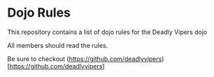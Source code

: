 Dojo Rules
==========

This repository contains a list of dojo rules for the Deadly Vipers dojo

All members should read the rules.

Be sure to checkout (https://github.com/deadlyvipers)[https://github.com/deadlyvipers]

